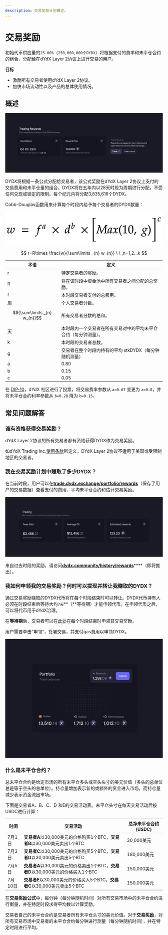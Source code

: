 ```yaml
---
description: 交易奖励计划概述。
---
```


# 交易奖励

初始代币供应量的`25.00%`（`250,000,000个DYDX`）将根据支付的费率和未平仓合约的组合，分配给在dYdX Layer 2协议上进行交易的用户。

**目标**

* 激励所有交易者使用dYdX Layer 2协议。
* 加快市场流动性以及产品的总体使用情况。

## **概述**

![通过dYdX Layer 2协议的交易赚取奖励](<../.gitbook/assets/image (17).png>)

DYDX将根据一条公式分配给交易者，该公式奖励在dYdX Layer 2协议上支付的交易费用和未平仓量的组合。DYDX将在五年内以28天时段为周期进行分配，不受任何兑现或锁定的限制。每个纪元内将分配3,835,616个DYDX。

Cobb-Douglas函数用来计算每个时段内给予每个交易者的DYDX数量：

![](../.gitbook/assets/math-20211221.png)

$$
r=R\times \frac{w}{\sum\limits _{n} w_{n}} \ \ ,n=1,2...k
$$

| 术语 | 定义 |
| ---------------------------- | ------------------------------------------------------------------------------------------ |
| r | 特定交易者的奖励。 |
| R | 将在该时段中资金池中所有交易者之间分配的总奖励。 |
| f | 本时段交易者支付的总费用。 |
| 周 | 个人交易者分数。 |
| $${\sum\limits _{n} w_{n}}$$ | 所有交易者分数的总和。 |
| 天 | 本时段内一个交易者在所有交易对中的平均未平仓合约（每分钟测量）。 |
| k | 本时段的交易者总数。 |
| g | 交易者在整个时段内持有的平均 stkDYDX（每分钟随机测量） |
| a | 0.80 |
| b | 0.15 |
| c | 0.05 |

在 [DIP-10](https://github.com/dydxfoundation/dip/blob/master/content/dips/DIP-10.md)，dYdX 社区进行了投票，将交易费率参数从 `a=0.67` 变更为 `a=0.8`，并将未平仓合约利率参数从 `b=0.28` 降为 `b=0.15。`

## 常见问题解答

### 谁有资格获得交易奖励？

dYdX Layer 2协议的所有交易者都有资格获得DYDX作为交易奖励。

如dYdX Trading Inc.[使用条款](https://dydx.exchange/terms)所定义，DYdX Layer 2协议不适用于美国或受限制地区的交易者。

### 我在交易奖励计划中赚取了多少DYDX？

在当前时段，用户可以在[**trade.dydx.exchange/portfolio/rewards**](https://trade.dydx.exchange/portfolio/rewards)（保存了用户的交易数据）查看支付的费用、平均未平仓合约和估计交易奖励。

![当前时段的奖励信息](<../.gitbook/assets/image (18).png>)

来自过去时段的奖励，请访问[**dydx.community/history/rewards**](https://dydx.community/history/rewards)****（即将推出）。

### 我如何申领我的交易奖励？何时可以提现并转让我赚取的DYDX？

通过交易奖励赚取的DYDX代币将在每个时段结束时可以转让。DYDX代币持有人必须在时段结束后等待大约`7天`**（**等待期）才能申领代币。在申领代币之后，可以将代币用于dYdX治理。

在**等待期**后，交易者可以在[此处](https://dydx.community/dashboard)在每个时段结束时申领其交易奖励。

用户需要单击“申领”，签署交易，并支付gas费用以申领DYDX。

![资金组合奖励概述](<../.gitbook/assets/image (20).png>)

### 什么是未平仓合约？

总未平仓合约是给定市场的所有未平仓多头或空头头寸的美元价值（多头的总单位总是等于空头的总单位）。持仓量增加表示新的或额外的资金进入市场，而持仓量减少表示资金流出市场。

下面是交易者A、B、C、D 和E的交易活动表。未平仓头寸在每天交易活动后按USDC进行计算：

| 时间 | 交易活动 | 总净未平仓合约(USDC) |
| ------- | -------------------------------------------------------------------------- | ------------------------------ |
| 7月1日 | **交易者A**以30,000美元的价格购买1个BTC，**交易者B**以30,000美元卖出1个BTC | 30,000美元 |
| 7月3日 | **交易者C**以30,000美元的价格购买5个BTC，**交易者D**以30,000美元卖出5个BTC | 180,000美元 |
| 7月5日 | **交易者A**以30,000美元的价格卖出1个BTC，**交易者D**以30,000美元的价格买入1个BTC | 150,000美元 |
| 7月10日 | **交易者E**以30,000美元的价格买入5个BTC，**交易者C**以30,000美元卖出5个BTC | 150,000美元 |

在**交易奖励公式**中，每分钟（每分钟随机时间）对所有交易市场中的未平仓合约进行衡量，并在特定时段求得平均数以计算奖励。

交易者自己的未平仓合约是交易者所有未平仓头寸的美元价值。对于**交易奖励**，对所有交易市场中交易者的未平仓合约每分钟进行测量（每分钟随机时间），并在特定时段进行平均。
